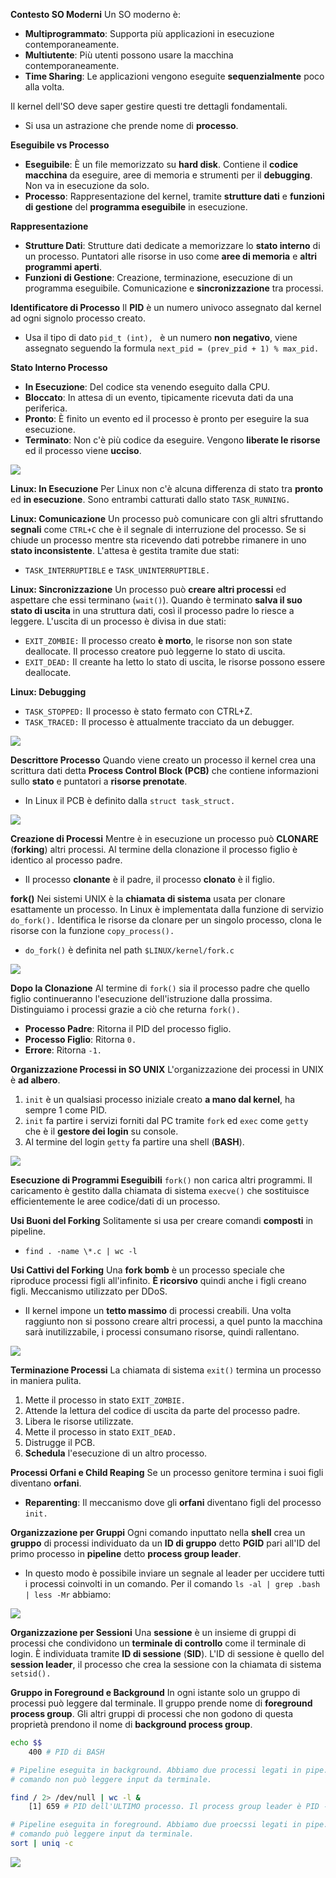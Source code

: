 **Contesto SO Moderni**
Un SO moderno è:
- **Multiprogrammato**: Supporta più applicazioni in esecuzione contemporaneamente.
- **Multiutente**: Più utenti possono usare la macchina contemporaneamente.
- **Time Sharing**: Le applicazioni vengono eseguite **sequenzialmente** poco alla volta.

Il kernel dell'SO deve saper gestire questi tre dettagli fondamentali.
- Si usa un astrazione che prende nome di **processo**.

**Eseguibile vs Processo**
- **Eseguibile**: È un file memorizzato su **hard disk**. Contiene il **codice macchina** da eseguire, aree di memoria e strumenti per il **debugging**. Non va in esecuzione da solo.
- **Processo**: Rappresentazione del kernel, tramite **strutture dati** e **funzioni di gestione** del **programma eseguibile** in esecuzione.

**Rappresentazione**
- **Strutture Dati**: Strutture dati dedicate a memorizzare lo **stato interno** di un processo. Puntatori alle risorse in uso come **aree di memoria** e **altri programmi aperti**.
- **Funzioni di Gestione**: Creazione, terminazione, esecuzione di un programma eseguibile. Comunicazione e **sincronizzazione** tra processi.

**Identificatore di Processo**
Il **PID** è un numero univoco assegnato dal kernel ad ogni signolo processo creato.
- Usa il tipo di dato `pid_t (int), ` è un numero **non negativo**, viene assegnato seguendo la formula `next_pid = (prev_pid + 1) % max_pid.` 

**Stato Interno Processo**
- **In Esecuzione**: Del codice sta venendo eseguito dalla CPU.
- **Bloccato**: In attesa di un evento, tipicamente ricevuta dati da una periferica.
- **Pronto**: È finito un evento ed il processo è pronto per eseguire la sua esecuzione.
- **Terminato**: Non c'è più codice da eseguire. Vengono **liberate le risorse** ed il processo viene **ucciso**.

![](Automa-Stati.png)

**Linux: In Esecuzione**
Per Linux non c'è alcuna differenza di stato tra **pronto** ed **in esecuzione**. Sono entrambi catturati dallo stato `TASK_RUNNING.`

**Linux: Comunicazione**
Un processo può comunicare con gli altri sfruttando **segnali** come `CTRL+C` che è il segnale di interruzione del processo. Se si chiude un processo mentre sta ricevendo dati potrebbe rimanere in uno **stato inconsistente**. L'attesa è gestita tramite due stati:
- `TASK_INTERRUPTIBLE` e `TASK_UNINTERRUPTIBLE.`

**Linux: Sincronizzazione**
Un processo può **creare altri processi** ed aspettare che essi terminano (`wait()`). Quando è terminato **salva il suo stato di uscita** in una struttura dati, così il processo padre lo riesce a leggere. L'uscita di un processo è divisa in due stati:
- `EXIT_ZOMBIE:` Il processo creato **è morto**, le risorse non son state deallocate. Il processo creatore può leggerne lo stato di uscita.
- `EXIT_DEAD:` Il creante ha letto lo stato di uscita, le risorse possono essere deallocate.

**Linux: Debugging**
- `TASK_STOPPED:` Il processo è stato fermato con CTRL+Z.
- `TASK_TRACED:` Il processo è attualmente tracciato da un debugger.

![](Automa-Stati-Linux.png)

**Descrittore Processo**
Quando viene creato un processo il kernel crea una scrittura dati detta **Process Control Block (PCB)** che contiene informazioni sullo **stato** e puntatori a **risorse prenotate**.
- In Linux il PCB è definito dalla `struct task_struct.`

![](PCB.png)

**Creazione di Processi**
Mentre è in esecuzione un processo può **CLONARE** (**forking**) altri processi. Al termine della clonazione il processo figlio è identico al processo padre.
- Il processo **clonante** è il padre, il processo **clonato** è il figlio.

**fork()**
Nei sistemi UNIX è la **chiamata di sistema** usata per clonare esattamente un processo. In Linux è implementata dalla funzione di servizio `do_fork().` Identifica le risorse da clonare per un singolo processo, clona le risorse con la funzione `copy_process().`
- `do_fork()` è definita nel path `$LINUX/kernel/fork.c`

![](Fork.png)

**Dopo la Clonazione**
Al termine di `fork()` sia il processo padre che quello figlio continueranno l'esecuzione dell'istruzione dalla prossima. Distinguiamo i processi grazie a ciò che returna `fork().`
- **Processo Padre**: Ritorna il PID del processo figlio.
- **Processo Figlio**: Ritorna `0.`
- **Errore**: Ritorna `-1.`

**Organizzazione Processi in SO UNIX**
L'organizzazione dei processi in UNIX è **ad albero**. 
1) `init` è un qualsiasi processo iniziale creato **a mano dal kernel**, ha sempre 1 come PID.
2) `init` fa partire i servizi forniti dal PC tramite `fork` ed `exec` come `getty` che è il **gestore dei login** su console.
3) Al termine del login `getty` fa partire una shell (**BASH**).

![](Albero-Processi.png)

**Esecuzione di Programmi Eseguibili**
`fork()` non carica altri programmi. Il caricamento è gestito dalla chiamata di sistema `execve()` che sostituisce efficientemente le aree codice/dati di un processo.

**Usi Buoni del Forking**
Solitamente si usa per creare comandi **composti** in pipeline.
- `find . -name \*.c | wc -l`

**Usi Cattivi del Forking**
Una **fork bomb** è un processo speciale che riproduce processi figli all'infinito. **È ricorsivo** quindi anche i figli creano figli. Meccanismo utilizzato per DDoS.
- Il kernel impone un **tetto massimo** di processi creabili. Una volta raggiunto non si possono creare altri processi, a quel punto la macchina sarà inutilizzabile, i processi consumano risorse, quindi rallentano.

![](Forkbomb.png)

**Terminazione Processi**
La chiamata di sistema `exit()` termina un processo in maniera pulita.
1) Mette il processo in stato `EXIT_ZOMBIE.`
2) Attende la lettura del codice di uscita da parte del processo padre.
3) Libera le risorse utilizzate.
4) Mette il processo in stato `EXIT_DEAD.`
5) Distrugge il PCB.
6) **Schedula** l'esecuzione di un altro processo.

**Processi Orfani e Child Reaping**
Se un processo genitore termina i suoi figli diventano **orfani**.
- **Reparenting**: Il meccanismo dove gli **orfani** diventano figli del processo `init.`

**Organizzazione per Gruppi**
Ogni comando inputtato nella **shell** crea un **gruppo** di processi individuato da un **ID di gruppo** detto **PGID** pari all'ID del primo processo in **pipeline** detto **process group leader**.
- In questo modo è possibile inviare un segnale al leader per uccidere tutti i processi coinvolti in un comando. Per il comando `ls -al | grep .bash | less -Mr` abbiamo:

![](Organizzazione-Gruppi.png)

**Organizzazione per Sessioni**
Una **sessione** è un insieme di gruppi di processi che condividono un **terminale di controllo** come il terminale di login. È individuata tramite **ID di sessione** (**SID**). L'ID di sessione è quello del **session leader**, il processo che crea la sessione con la chiamata di sistema `setsid().`

**Gruppo in Foreground e Background**
In ogni istante solo un gruppo di processi può leggere dal terminale. Il gruppo prende nome di **foreground process group**. Gli altri gruppi di processi che non godono di questa proprietà prendono il nome di **background process group**.

``` BASH
echo $$
	400 # PID di BASH

# Pipeline eseguita in background. Abbiamo due processi legati in pipe. Il
# comando non può leggere input da terminale.

find / 2> /dev/null | wc -l & 
	[1] 659 # PID dell'ULTIMO processo. Il process group leader è PID - 1.

# Pipeline eseguita in foreground. Abbiamo due proecssi legati in pipe. Il
# comando può leggere input da terminale.
sort | uniq -c
```

![](PID-PGID-SID.png)